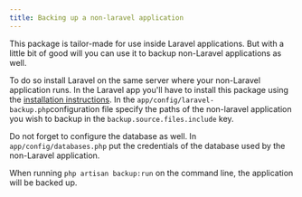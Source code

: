 ```yaml
---
title: Backing up a non-laravel application
---
```


This package is tailor-made for use inside Laravel applications. But with a little bit of good will you can use it to backup non-Laravel applications as well.
 
To do so install Laravel on the same server where your non-Laravel application runs. In the Laravel app you'll have to install this package using the [installation instructions](/laravel-backup/v5/installation-and-setup). In the `app/config/laravel-backup.php`configuration file specify the paths of the non-laravel application you wish to backup in the `backup.source.files.include` key.

Do not forget to configure the database as well. In `app/config/databases.php` put the credentials of the database used by the non-Laravel application. 

When running `php artisan backup:run` on the command line, the application will be backed up.
